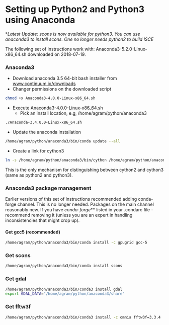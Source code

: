 # Setting up Python2 and Python3 using Anaconda

**Latest Update: scons is now available for python3. You can use anaconda3 to install scons. One no longer needs python2 to build ISCE*

The following set of instructions work with:
Anaconda3-5.2.0-Linux-x86_64.sh downloaded on 2018-07-19.


### Anaconda3

- Download anaconda 3.5 64-bit bash installer from www.continuum.io/downloads
- Changer permissions on the downloaded script
```bash
chmod +x Anaconda3-4.0.0-Linux-x86_64.sh
```
- Execute Anaconda3-4.0.0-Linux-x86_64.sh
   - Pick an install location, e.g, /home/agram/python/anaconda3
```bash
./Anaconda-3.4.0.0-Linux-x86_64.sh
```

- Update the anaconda installation
```bash
/home/agram/python/anaconda3/bin/conda update --all
```

- Create a link for cython3 
```bash
ln -s /home/agram/python/anaconda3/bin/cython /home/agram/python/anaconda3/bin/cython3
```
This is the only mechanism for distinguishing between cython2 and cython3 (same as python2 and python3).


### Anaconda3 package management

Earlier versions of this set of instructions recommended adding conda-forge channel. This is no longer needed. Packages on the main channel reasonably new. If you have *conda-forge*** listed in your .condarc file - recommend removing it (unless you are an expert in handling inconsistencies that might crop up).

#### Get gcc5 (recommended)
```bash
/home/agram/python/anaconda3/bin/conda install -c gpugrid gcc-5
```

### Get scons
```bash
/home/agram/python/anaconda3/bin/conda install scons
```

### Get gdal
```bash
/home/agram/python/anaconda3/bin/conda3 install gdal
export GDAL_DATA="/home/agram/python/anaconda3/share"
```

### Get fftw3f
```bash
/home/agram/python/anaconda3/bin/conda3 install -c omnia fftw3f=3.3.4
```
